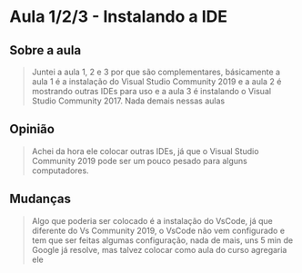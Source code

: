 # Aula 1/2/3 - Instalando a IDE

## Sobre a aula

> Juntei a aula 1, 2 e 3 por que são complementares, básicamente a aula 1 é a instalação do Visual Studio Community 2019 e a aula 2 é mostrando outras IDEs para uso e a aula 3 é instalando o  Visual Studio Community 2017. Nada demais nessas aulas

## Opinião

> Achei da hora ele colocar outras IDEs, já que o Visual Studio Community 2019 pode ser um pouco pesado para alguns computadores.

## Mudanças

> Algo que poderia ser colocado é a instalação do VsCode, já que diferente do Vs Community 2019, o VsCode não vem configurado e tem que ser feitas algumas configuração, nada de mais, uns 5 min de Google já resolve, mas talvez colocar como aula do curso agregaria ele
